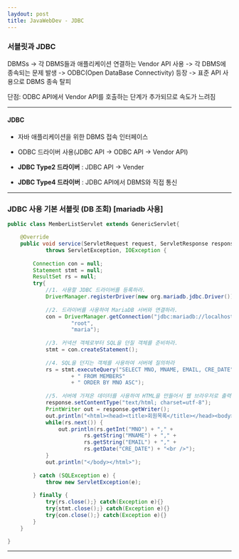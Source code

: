 ```yaml
---
laydout: post
title: JavaWebDev - JDBC
---
```


### 서블릿과 JDBC

  DBMSs -> 각 DBMS들과 애플리케이션 연결하는 Vendor API 사용 -> 각 DBMS에 종속되는 문제 발생 -> ODBC(Open DataBase Connectivity) 등장 -> 표준 API 사용으로 DBMS 종속 탈피

  단점: ODBC API에서 Vendor API를 호출하는 단계가 추가되므로 속도가 느려짐

---

#### JDBC

  - 자바 애플리케이션을 위한 DBMS 접속 인터페이스

  - ODBC 드라이버 사용(JDBC API -> ODBC API -> Vendor API)

  - **JDBC Type2 드라이버** : JDBC API -> Vender

  - **JDBC Type4 드라이버** : JDBC API에서 DBMS와 직접 통신

---

### JDBC 사용 기본 서블릿 (DB 조회) [mariadb 사용]

```java
public class MemberListServlet extends GenericServlet{

	@Override
	public void service(ServletRequest request, ServletResponse response)
			throws ServletException, IOException {
		
		Connection con = null;
		Statement stmt = null;
		ResultSet rs = null;
		try{
			//1. 사용할 JDBC 드라이버를 등록하라.
			DriverManager.registerDriver(new org.mariadb.jdbc.Driver());
		
			//2. 드라이버를 사용하여 MariaDB 서버와 연결하라.
			con = DriverManager.getConnection("jdbc:mariadb://localhost/studydb",
					"root",
					"maria");
			
			//3. 커넥션 객체로부터 SQL을 던질 객체를 준비하라.
			stmt = con.createStatement();
			
			//4. SQL을 던지는 객체를 사용하여 서버에 질의하라
			rs = stmt.executeQuery("SELECT MNO, MNAME, EMAIL, CRE_DATE"
					+ " FROM MEMBERS"
					+ " ORDER BY MNO ASC");
			
			//5. 서버에 가져온 데이터를 사용하여 HTML을 만들어서 웹 브라우저로 출력하라.
			response.setContentType("text/html; charset=utf-8");
			PrintWriter out = response.getWriter();
			out.println("<html><head><title>회원목록</title></head><body>");
			while(rs.next()) {
				out.println(rs.getInt("MNO") + "," +
						rs.getString("MNAME") + "," +
						rs.getString("EMAIL") + "," +
						rs.getDate("CRE_DATE") + "<br />");
			}
			out.println("</body></html>");
			
		} catch (SQLException e) {
			throw new ServletException(e);
			
		} finally {
			try{rs.close();} catch(Exception e){}
			try{stmt.close();} catch(Exception e){}
			try{con.close();} catch(Exception e){}
		}
	}

}
```

---
